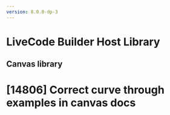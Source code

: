```yaml
---
version: 8.0.0-dp-3
---
```

# LiveCode Builder Host Library
## Canvas library

# [14806] Correct curve through examples in canvas docs
